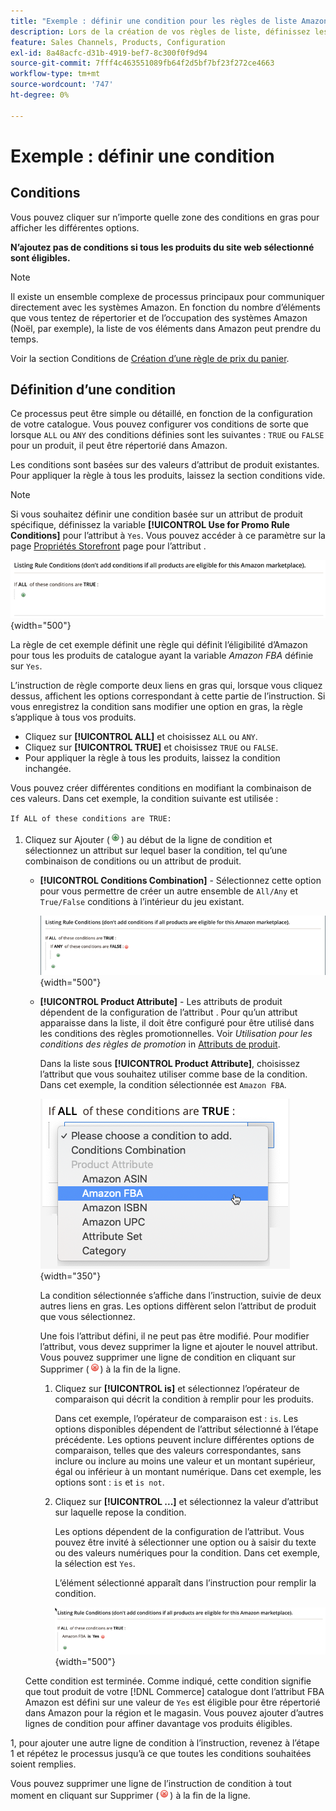```yaml
---
title: "Exemple : définir une condition pour les règles de liste Amazon"
description: Lors de la création de vos règles de liste, définissez les conditions d’identification des produits du catalogue de commerce à répertorier sur Amazon Marketplace.
feature: Sales Channels, Products, Configuration
exl-id: 8a48acfc-d31b-4919-bef7-8c300f0f9d94
source-git-commit: 7fff4c463551089fb64f2d5bf7bf23f272ce4663
workflow-type: tm+mt
source-wordcount: '747'
ht-degree: 0%

---
```


# Exemple : définir une condition

## Conditions

Vous pouvez cliquer sur n’importe quelle zone des conditions en gras pour afficher les différentes options.

**N’ajoutez pas de conditions si tous les produits du site web sélectionné sont éligibles.**

>[!NOTE]
>
>Il existe un ensemble complexe de processus principaux pour communiquer directement avec les systèmes Amazon. En fonction du nombre d’éléments que vous tentez de répertorier et de l’occupation des systèmes Amazon (Noël, par exemple), la liste de vos éléments dans Amazon peut prendre du temps.

Voir la section Conditions de [Création d’une règle de prix du panier](https://experienceleague.adobe.com/docs/commerce-admin/marketing/promotions/catalog-rules/price-rules-catalog-create.html).

## Définition d’une condition

Ce processus peut être simple ou détaillé, en fonction de la configuration de votre catalogue. Vous pouvez configurer vos conditions de sorte que lorsque `ALL` ou `ANY` des conditions définies sont les suivantes : `TRUE` ou `FALSE` pour un produit, il peut être répertorié dans Amazon.

Les conditions sont basées sur des valeurs d’attribut de produit existantes. Pour appliquer la règle à tous les produits, laissez la section conditions vide.

>[!NOTE]
>
>Si vous souhaitez définir une condition basée sur un attribut de produit spécifique, définissez la variable **[!UICONTROL Use for Promo Rule Conditions]** pour l’attribut à `Yes`. Vous pouvez accéder à ce paramètre sur la page [Propriétés Storefront](https://experienceleague.adobe.com/docs/commerce-admin/catalog/product-attributes/product-attributes-add.html) page pour l’attribut .

![Condition - ligne 1](assets/ob-listing-rule-conditions-start.png){width="500"}

La règle de cet exemple définit une règle qui définit l’éligibilité d’Amazon pour tous les produits de catalogue ayant la variable _Amazon FBA_ définie sur `Yes`.

L’instruction de règle comporte deux liens en gras qui, lorsque vous cliquez dessus, affichent les options correspondant à cette partie de l’instruction. Si vous enregistrez la condition sans modifier une option en gras, la règle s’applique à tous vos produits.

- Cliquez sur **[!UICONTROL ALL]** et choisissez `ALL` ou `ANY`.
- Cliquez sur **[!UICONTROL TRUE]** et choisissez `TRUE` ou `FALSE`.
- Pour appliquer la règle à tous les produits, laissez la condition inchangée.

Vous pouvez créer différentes conditions en modifiant la combinaison de ces valeurs. Dans cet exemple, la condition suivante est utilisée :

`If ALL of these conditions are TRUE:`

1. Cliquez sur Ajouter (![Icône Ajouter](assets/btn-add-grn.png)) au début de la ligne de condition et sélectionnez un attribut sur lequel baser la condition, tel qu’une combinaison de conditions ou un attribut de produit.

   - **[!UICONTROL Conditions Combination]** - Sélectionnez cette option pour vous permettre de créer un autre ensemble de `All/Any` et `True/False` conditions à l’intérieur du jeu existant.

     ![Combinaison de conditions](assets/ob-conditions-combinations.png){width="500"}

   - **[!UICONTROL Product Attribute]** - Les attributs de produit dépendent de la configuration de l’attribut . Pour qu’un attribut apparaisse dans la liste, il doit être configuré pour être utilisé dans les conditions des règles promotionnelles. Voir _Utilisation pour les conditions des règles de promotion_ in [Attributs de produit](https://experienceleague.adobe.com/docs/commerce-admin/catalog/product-attributes/product-attributes.html).

     Dans la liste sous **[!UICONTROL Product Attribute]**, choisissez l’attribut que vous souhaitez utiliser comme base de la condition. Dans cet exemple, la condition sélectionnée est `Amazon FBA`.

     ![Condition ligne 2, partie 2](assets/ob-condition-attribute-dropdown.png){width="350"}

     La condition sélectionnée s’affiche dans l’instruction, suivie de deux autres liens en gras. Les options diffèrent selon l’attribut de produit que vous sélectionnez.

     Une fois l’attribut défini, il ne peut pas être modifié. Pour modifier l’attribut, vous devez supprimer la ligne et ajouter le nouvel attribut. Vous pouvez supprimer une ligne de condition en cliquant sur Supprimer (![Icône Supprimer](assets/btn-del-red.png)) à la fin de la ligne.

      1. Cliquez sur **[!UICONTROL is]** et sélectionnez l’opérateur de comparaison qui décrit la condition à remplir pour les produits.

         Dans cet exemple, l’opérateur de comparaison est : `is`. Les options disponibles dépendent de l’attribut sélectionné à l’étape précédente. Les options peuvent inclure différentes options de comparaison, telles que des valeurs correspondantes, sans inclure ou inclure au moins une valeur et un montant supérieur, égal ou inférieur à un montant numérique. Dans cet exemple, les options sont : `is` et `is not`.

      1. Cliquez sur **[!UICONTROL ...]** et sélectionnez la valeur d’attribut sur laquelle repose la condition.

         Les options dépendent de la configuration de l’attribut. Vous pouvez être invité à sélectionner une option ou à saisir du texte ou des valeurs numériques pour la condition. Dans cet exemple, la sélection est `Yes`.

         L’élément sélectionné apparaît dans l’instruction pour remplir la condition.

         ![Condition ligne 2, partie 3](assets/ob-listing-rule-condition-is.png){width="500"}

   Cette condition est terminée. Comme indiqué, cette condition signifie que tout produit de votre [!DNL Commerce] catalogue dont l’attribut FBA Amazon est défini sur une valeur de `Yes` est éligible pour être répertorié dans Amazon pour la région et le magasin. Vous pouvez ajouter d’autres lignes de condition pour affiner davantage vos produits éligibles.

1, pour ajouter une autre ligne de condition à l’instruction, revenez à l’étape 1 et répétez le processus jusqu’à ce que toutes les conditions souhaitées soient remplies.

Vous pouvez supprimer une ligne de l’instruction de condition à tout moment en cliquant sur Supprimer (![Icône Supprimer](assets/btn-del-red.png)) à la fin de la ligne.
